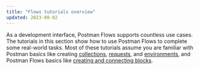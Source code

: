 ```yaml
---
title: "Flows tutorials overview"
updated: 2023-08-02
---
```


As a development interface, Postman Flows supports countless use cases. The tutorials in this section show how to use Postman Flows to complete some real-world tasks. Most of these tutorials assume you are familiar with Postman basics like creating [collections](/docs/getting-started/first-steps/creating-the-first-collection/), [requests](/docs/getting-started/first-steps/sending-the-first-request/), and [environments](/docs/sending-requests/managing-environments/#creating-environments), and Postman Flows basics like [creating and connecting blocks](/docs/postman-flows/concepts/blocks-and-connections/).
